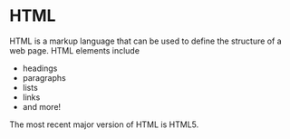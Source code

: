 # HTML



HTML is a markup language that can be used to define the structure of a web page. HTML elements include



* headings
* paragraphs
* lists
* links
* and more!



The most recent major version of HTML is HTML5.
